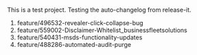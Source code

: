 This is a test project. Testing the auto-changelog from release-it.
  1. feature/496532-revealer-click-collapse-bug
  2. feature/559002-Disclaimer-Whitelist_businessfleetsolutions
  3. feature/540431-msds-functionality-updates
  4. feature/488286-automated-audit-purge
